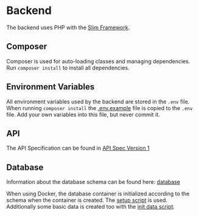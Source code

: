 # Backend

The backend uses PHP with the [Slim Framework](https://www.slimframework.com/).

## Composer

Composer is used for auto-loading classes and managing dependencies. Run `composer install` to install all dependencies.

## Environment Variables

All environment variables used by the backend are stored in the `.env` file. When running `composer install` the [.env.example](.env.example) file is copied to the `.env` file.  Add your own variables into this file, but never commit it. 

## API

The API Specification can be found in [API Spec Version 1](../docs/api-v1.md)

## Database

Information about the database schema can be found here: [database](../docs/database.md)

When using Docker, the database container is initialized according to the schema when the container is created. The [setup script](../docker/db/01_setup.sql) is used. Additionally some basic data is created too with the [init data script](../docker/db/03_initData.sql).
